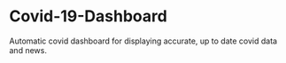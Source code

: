 # Covid-19-Dashboard
Automatic covid dashboard for displaying accurate, up to date covid data and news.
